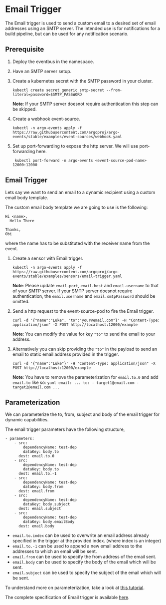 # Email Trigger

The Email trigger is used to send a custom email to a desired set of email addresses using an SMTP server. The intended use is for notifications for a build pipeline, but can be used for any notification scenario.

## Prerequisite

1.  Deploy the eventbus in the namespace.

2.  Have an SMTP server setup.

3.  Create a kubernetes secret with the SMTP password in your cluster.

        kubectl create secret generic smtp-secret --from-literal=password=$SMTP_PASSWORD

    **Note**: If your SMTP server doesnot require authentication this step can be skipped.

4.  Create a webhook event-source.

        kubectl -n argo-events apply -f https://raw.githubusercontent.com/argoproj/argo-events/stable/examples/event-sources/webhook.yaml

5.  Set up port-forwarding to expose the http server. We will
    use port-forwarding here.

         kubectl port-forward -n argo-events <event-source-pod-name> 12000:12000

## Email Trigger

Lets say we want to send an email to a dynamic recipient using a custom email body template.

The custom email body template we are going to use is the following:

```
Hi <name>,
  Hello There

Thanks,
Obi
```

where the name has to be substituted with the receiver name from the event.

1.  Create a sensor with Email trigger.

        kubectl -n argo-events apply -f https://raw.githubusercontent.com/argoproj/argo-events/stable/examples/sensors/email-trigger.yaml

    **Note**: Please update `email.port`, `email.host` and `email.username` to that of your SMTP server.
    If your SMTP server doesnot require authentication, the `email.username` and `email.smtpPassword` should be omitted.

2.  Send a http request to the event-source-pod to fire the Email trigger.

        curl -d '{"name":"Luke", "to":"your@email.com"}' -H "Content-Type: application/json" -X POST http://localhost:12000/example

    **Note**: You can modify the value for key `"to"` to send the email to your address.

3.  Alternatively you can skip providing the `"to"` in the payload to send an email to static email address provided in the trigger.

        curl -d '{"name":"Luke"}' -H "Content-Type: application/json" -X POST http://localhost:12000/example

    **Note**: You have to remove the parameterization for `email.to.0` and add `email.to` like so:
    `yaml
    email:
      ...
      to:
        - target1@email.com
        - target2@email.com
      ...
    `

## Parameterization

We can parameterize the to, from, subject and body of the email trigger for dynamic capabilities.

The email trigger parameters have the following structure,

    - parameters:
        - src:
            dependencyName: test-dep
            dataKey: body.to
          dest: email.to.0
        - src:
            dependencyName: test-dep
            dataKey: body.to
          dest: email.to.-1
        - src:
            dependencyName: test-dep
            dataKey: body.from
          dest: email.from
        - src:
            dependencyName: test-dep
            dataKey: body.subject
          dest: email.subject
        - src:
            dependencyName: test-dep
            dataKey: body.emailBody
          dest: email.body

- `email.to.index` can be used to overwrite an email address already specified in the trigger at the provided index. (where index is an integer)
- `email.to.-1` can be used to append a new email address to the addresses to which an email will be sent.
- `email.from` can be used to specify the from address of the email sent.
- `email.body` can be used to specify the body of the email which will be sent.
- `email.subject` can be used to specify the subject of the email which will be sent.

To understand more on parameterization, take a look at [this tutorial](https://argoproj.github.io/argo-events/tutorials/02-parameterization/).

The complete specification of Email trigger is available [here](../../APIs.md#argoproj.io/v1alpha1.EmailTrigger).
